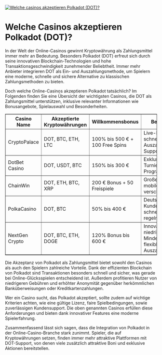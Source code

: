 [![Welche casinos akzeptieren Polkadot (DOT)?](https://123-caf.pages.dev/gitsignup.png)](https://vrmoo.ru/Bt82HjjY)

<h1>Welche Casinos akzeptieren Polkadot (DOT)?</h1>  <p>In der Welt der Online-Casinos gewinnt Kryptowährung als Zahlungsmittel immer mehr an Bedeutung. Besonders Polkadot (DOT) erfreut sich durch seine innovativen Blockchain-Technologien und hohe Transaktionsgeschwindigkeit zunehmender Beliebtheit. Immer mehr Anbieter integrieren DOT als Ein- und Auszahlungsmethode, um Spielern eine moderne, schnelle und sichere Alternative zu klassischen Zahlungsmethoden zu bieten.</p>  <p>Doch welche Online-Casinos akzeptieren Polkadot tatsächlich? Im Folgenden finden Sie eine Übersicht der wichtigsten Casinos, die DOT als Zahlungsmittel unterstützen, inklusive relevanter Informationen wie Bonusangebote, Spielauswahl und Besonderheiten.</p>  <table border="1" cellpadding="8" cellspacing="0" style="border-collapse: collapse; width: 100%;">   <thead>     <tr>       <th>Casino Name</th>       <th>Akzeptierte Kryptowährungen</th>       <th>Willkommensbonus</th>       <th>Besonderheiten</th>     </tr>   </thead>   <tbody>     <tr>       <td>CryptoPalace</td>       <td>DOT, BTC, ETH, LTC</td>       <td>100% bis 500 € + 100 Free Spins</td>       <td>Live-Dealer-Spiele, schnelle Auszahlungen, 24/7 Support</td>     </tr>     <tr>       <td>DotBet Casino</td>       <td>DOT, USDT, BTC</td>       <td>150% bis 300 €</td>       <td>Exklusive Polkadot-Turniere, VIP-Programm</td>     </tr>     <tr>       <td>ChainWin</td>       <td>DOT, ETH, BTC, XRP</td>       <td>200 € Bonus + 50 Freispiele</td>       <td>Große Spielauswahl, mobiler Support, SSL-verschlüsselt</td>     </tr>     <tr>       <td>PolkaCasino</td>       <td>DOT, BTC</td>       <td>50% bis 400 €</td>       <td>Deutscher Kundenservice, schnelle Einzahlungen, regelmäßige Aktionen</td>     </tr>     <tr>       <td>NextGen Crypto</td>       <td>DOT, BTC, ETH, DOGE</td>       <td>120% Bonus bis 600 €</td>       <td>Innovative Spiele, niedrige Mindesteinzahlung, flexible Auszahlungsmethoden</td>     </tr>   </tbody> </table>  <p>Die Akzeptanz von Polkadot als Zahlungsmittel bietet sowohl den Casinos als auch den Spielern zahlreiche Vorteile. Dank der effizienten Blockchain von Polkadot sind Transaktionen besonders schnell und sicher, was gerade bei Online-Glücksspielen entscheidend ist. Außerdem profitieren Nutzer von niedrigeren Gebühren und erhöhter Anonymität gegenüber herkömmlichen Banküberweisungen oder Kreditkartenzahlungen.</p>  <p>Wer ein Casino sucht, das Polkadot akzeptiert, sollte zudem auf wichtige Kriterien achten, wie eine gültige Lizenz, faire Spielbedingungen, sowie zuverlässigen Kundensupport. Die oben genannten Casinos erfüllen diese Anforderungen und bieten dank innovativer Features eine moderne Spielerfahrung.</p>  <p>Zusammenfassend lässt sich sagen, dass die Integration von Polkadot in der Online-Casino-Branche stark zunimmt. Spieler, die auf Kryptowährungen setzen, finden immer mehr attraktive Plattformen mit DOT-Support, von denen viele zusätzlich attraktive Boni und exklusive Aktionen bereitstellen.</p>